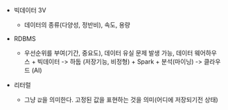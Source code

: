 - 빅데이터 3V 
  - 데이터의 종류(다양성, 정반비), 속도, 용량
- RDBMS
  - 우선순위를 부여(기간, 중요도), 데이터 유실 문제 발생 가능, 데이터 웨어하우스 + 빅데이터 -> 하둡 (저장기능, 비정형) + Spark + 분석(마이닝) -> 클라우드 (AI)





- 리터럴
  - 그냥 `값`을 의미한다. 고정된 값을 표현하는 것을 의미(어디에 저장되기전 상태)